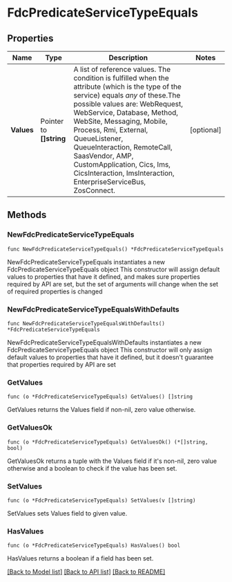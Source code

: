 # FdcPredicateServiceTypeEquals

## Properties

Name | Type | Description | Notes
------------ | ------------- | ------------- | -------------
**Values** | Pointer to **[]string** | A list of reference values. The condition is fulfilled when the attribute (which is the type of the service) equals *any* of these.The possible values are: WebRequest, WebService, Database, Method, WebSite, Messaging, Mobile, Process, Rmi, External, QueueListener, QueueInteraction, RemoteCall, SaasVendor, AMP, CustomApplication, Cics, Ims, CicsInteraction, ImsInteraction, EnterpriseServiceBus, ZosConnect. | [optional] 

## Methods

### NewFdcPredicateServiceTypeEquals

`func NewFdcPredicateServiceTypeEquals() *FdcPredicateServiceTypeEquals`

NewFdcPredicateServiceTypeEquals instantiates a new FdcPredicateServiceTypeEquals object
This constructor will assign default values to properties that have it defined,
and makes sure properties required by API are set, but the set of arguments
will change when the set of required properties is changed

### NewFdcPredicateServiceTypeEqualsWithDefaults

`func NewFdcPredicateServiceTypeEqualsWithDefaults() *FdcPredicateServiceTypeEquals`

NewFdcPredicateServiceTypeEqualsWithDefaults instantiates a new FdcPredicateServiceTypeEquals object
This constructor will only assign default values to properties that have it defined,
but it doesn't guarantee that properties required by API are set

### GetValues

`func (o *FdcPredicateServiceTypeEquals) GetValues() []string`

GetValues returns the Values field if non-nil, zero value otherwise.

### GetValuesOk

`func (o *FdcPredicateServiceTypeEquals) GetValuesOk() (*[]string, bool)`

GetValuesOk returns a tuple with the Values field if it's non-nil, zero value otherwise
and a boolean to check if the value has been set.

### SetValues

`func (o *FdcPredicateServiceTypeEquals) SetValues(v []string)`

SetValues sets Values field to given value.

### HasValues

`func (o *FdcPredicateServiceTypeEquals) HasValues() bool`

HasValues returns a boolean if a field has been set.


[[Back to Model list]](../README.md#documentation-for-models) [[Back to API list]](../README.md#documentation-for-api-endpoints) [[Back to README]](../README.md)


